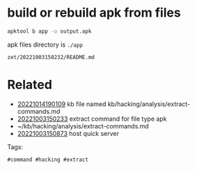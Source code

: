 # build or rebuild apk from files

```bash
apktool b app -o output.apk
```
apk files directory is `./app`

` zet/20221003150232/README.md `

# Related

- [20221014190109](/zet/20221014190109/README.md) kb file named kb/hacking/analysis/extract-commands.md
- [20221003150233](/zet/20221003150233/README.md) extract command for file type apk
- ~/kb/hacking/analysis/extract-commands.md
- [20221003150873](/zet/20221003150873/README.md) host quick server

Tags:

    #command #hacking #extract 
